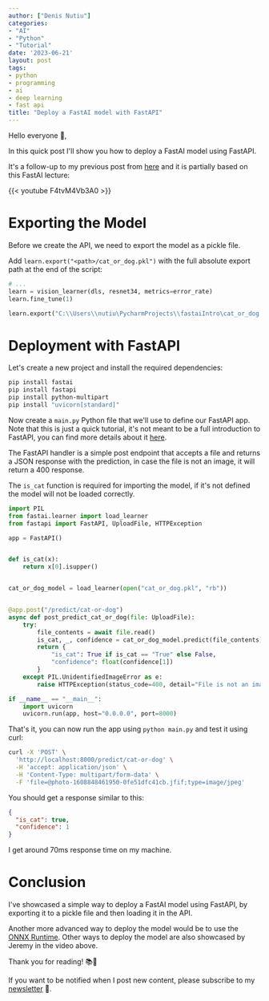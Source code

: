 ```yaml
---
author: ["Denis Nutiu"]
categories:
- "AI"
- "Python"
- "Tutorial"
date: '2023-06-21'
layout: post
tags:
- python
- programming
- ai
- deep learning
- fast api
title: "Deploy a FastAI model with FastAPI"
---
```


Hello everyone 👋,

In this quick post I'll show you how to deploy a FastAI model using FastAPI.

It's a follow-up to my previous post from [here](/posts/2023/2023-06-20-fast-ai-gpu-support/) and it is partially based on this FastAI lecture:

{{< youtube F4tvM4Vb3A0 >}}

# Exporting the Model

Before we create the API, we need to export the model as a pickle file.

Add `learn.export("<path>/cat_or_dog.pkl")` with the full absolute export path at the end of the script:

```python
# ...
learn = vision_learner(dls, resnet34, metrics=error_rate)
learn.fine_tune(1)

learn.export("C:\\Users\\nutiu\PycharmProjects\\fastaiIntro\cat_or_dog.pkl")
```

# Deployment with FastAPI

Let's create a new project and install the required dependencies:

```bash
pip install fastai
pip install fastapi
pip install python-multipart
pip install "uvicorn[standard]"
```

Now create a `main.py` Python file that we'll use to define our FastAPI app. Note that this is just a quick tutorial,
it's not meant to be a full introduction to FastAPI, you can find more details about it [here](https://fastapi.tiangolo.com/).

The FastAPI handler is a simple post endpoint that accepts a file and returns a JSON response with the prediction, in
case the file is not an image, it will return a 400 response.

The `is_cat` function is required for importing the model, if it's not defined the model will not be loaded correctly.

```python
import PIL
from fastai.learner import load_learner
from fastapi import FastAPI, UploadFile, HTTPException

app = FastAPI()


def is_cat(x):
    return x[0].isupper()


cat_or_dog_model = load_learner(open("cat_or_dog.pkl", "rb"))


@app.post("/predict/cat-or-dog")
async def post_predict_cat_or_dog(file: UploadFile):
    try:
        file_contents = await file.read()
        is_cat, _, confidence = cat_or_dog_model.predict(file_contents)
        return {
            "is_cat": True if is_cat == "True" else False,
            "confidence": float(confidence[1])
        }
    except PIL.UnidentifiedImageError as e:
        raise HTTPException(status_code=400, detail="File is not an image")

if __name__ == "__main__":
    import uvicorn
    uvicorn.run(app, host="0.0.0.0", port=8000)
```

That's it, you can now run the app using `python main.py` and test it using curl:

```bash
curl -X 'POST' \
  'http://localhost:8000/predict/cat-or-dog' \
  -H 'accept: application/json' \
  -H 'Content-Type: multipart/form-data' \
  -F 'file=@photo-1608848461950-0fe51dfc41cb.jfif;type=image/jpeg'
```

You should get a response similar to this:

```json
{
  "is_cat": true,
  "confidence": 1
}
```

I get around 70ms response time on my machine.

# Conclusion

I've showcased a simple way to deploy a FastAI model using FastAPI, by exporting it to a pickle file and then loading it in the API.

Another more advanced way to deploy the model would be to use the [ONNX Runtime](https://onnxruntime.ai/). 
Other ways to deploy the model are also showcased by Jeremy in the video above.

Thank you for reading! 📚🫶

If you want to be notified when I post new content, please subscribe to my [newsletter](https://nuculabs.dev/) 📰.
